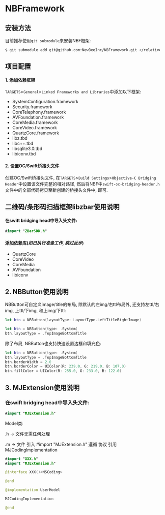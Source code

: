 # NBFramework

## 安装方法

目前推荐使用`git submodule`来安装NBF框架:

```sh
$ git submodule add git@github.com:NewBeeInc/NBFramework.git </relative/path/to/submodules/>
```

## 项目配置

#### 1. 添加依赖框架
`TARGETS`>`General`>`Linked Frameworks and Libraries`中添加以下框架:

* SystemConfiguration.framework
* Security.framework
* CoreTelephony.framework
* AVFoundation.framework
* CoreMedia.framework
* CoreVideo.framework
* QuartzCore.framework
* libz.tbd
* libc++.tbd
* libsqlite3.0.tbd
* libiconv.tbd

#### 2. 设置OC/Swift桥接头文件
创建OC/Swift桥接头文件, 在`TARGETS`>`Build Settings`>`Objective-C Bridging Header`中设置该文件完整的相对路径, 然后将NBF中`swift-oc-bridging-header.h`文件中的全部代码拷贝至新创建的桥接头文件中, 即可.

## 二维码/条形码扫描框架libzbar使用说明

#### 在swift bridging head中导入头文件:

```swift
#import "ZBarSDK.h"
```

#### 添加依赖库(***如已执行准备工作, 跳过此步***)

* QuartzCore
* CoreVideo
* CoreMedia
* AVFoundation
* libiconv

## 2. NBButton使用说明

NBButton可自定义image/title的布局, 除默认的左img/右ttl布局外, 还支持左ttl/右img, 上ttl/下img, 和上img/下ttl:

```swift
let btn = NBButton(layoutType: LayoutType.LeftTitleRightImage)
```

```swift
let btn = NBButton(type: .System)
btn.layoutType = .TopImageBottomTitle
```

除了布局, NBButton也支持快速设置边框和填充色:

```swift
let btn = NBButton(type: .System)
btn.layoutType = .TopImageBottomTitle
btn.borderWidth = 2.0
btn.borderColor = UIColor(R: 239.0, G: 219.0, B: 107.0)
btn.fillColor = UIColor(R: 255.0, G: 233.0, B: 122.0)
```

## 3. MJExtension使用说明
### 在swift bridging head中导入头文件:
```swift
#import "MJExtension.h"
```

 Model类:
 
 .h -> 文件无需任何处理
 
 .m -> 文件
 引入 #import "MJExtension.h"
 遵循 <NSCodeing> 协议
 引用 MJCodingImplementation

```swift
#import "XXX.h"
#import "MJExtension.h"

@interface XXX()<NSCoding>

@end

@implementation UserModel

MJCodingImplementation

@end

```
